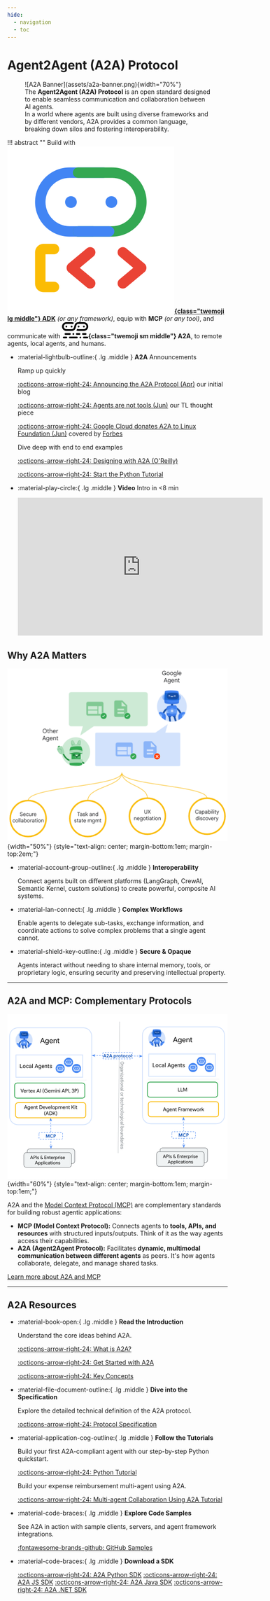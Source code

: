 ```yaml
---
hide:
  - navigation
  - toc
---
```


# Agent2Agent (A2A) Protocol

<figure class="hero" markdown>
  ![A2A Banner](assets/a2a-banner.png){width="70%"}
  <figcaption>
    The <strong>Agent2Agent (A2A) Protocol</strong> is an open standard
    designed to enable seamless communication and collaboration between AI agents.<br>
    In a world where agents are built using diverse frameworks and by different vendors,
    A2A provides a common language, breaking down silos and fostering interoperability.
   </figcaption>
</figure>

!!! abstract ""
    Build with
    **[![ADK Logo](./assets/adk.svg){class="twemoji lg middle"} ADK](https://google.github.io/adk-docs/)** _(or any framework)_,
    equip with **MCP** _(or any tool)_,
    and communicate with
    **![A2A Logo](./assets/a2a-logo-black.svg){class="twemoji sm middle"} A2A**,
    to remote agents, local agents, and humans.

<div class="grid cards" markdown>

- :material-lightbulb-outline:{ .lg .middle } **A2A** Announcements

    Ramp up quickly

    [:octicons-arrow-right-24: Announcing the A2A Protocol (Apr)](https://developers.googleblog.com/en/a2a-a-new-era-of-agent-interoperability/)
    our initial blog

    [:octicons-arrow-right-24: Agents are not tools (Jun)](https://www.googlecloudcommunity.com/gc/Community-Blogs/Agents-are-not-tools/ba-p/922716)
    our TL thought piece

    [:octicons-arrow-right-24: Google Cloud donates A2A to Linux Foundation (Jun)](https://developers.googleblog.com/en/google-cloud-donates-a2a-to-linux-foundation/)
    covered by [Forbes](https://www.forbes.com/sites/janakirammsv/2025/06/25/key-tech-firms-unite-as-google-donates-a2a-to-linux-foundation/)

    Dive deep with end to end examples

    [:octicons-arrow-right-24: Designing with A2A (O'Reilly)](https://www.oreilly.com/radar/designing-collaborative-multi-agent-systems-with-the-a2a-protocol/)

    [:octicons-arrow-right-24: Start the Python Tutorial](tutorials/python/1-introduction.md)

- :material-play-circle:{ .lg .middle } **Video** Intro in <8 min

    <iframe width="560" height="315" src="https://www.youtube.com/embed/Fbr_Solax1w?si=QxPMEEiO5kLr5_0F" title="YouTube video player" frameborder="0" allow="accelerometer; autoplay; clipboard-write; encrypted-media; gyroscope; picture-in-picture; web-share" referrerpolicy="strict-origin-when-cross-origin" allowfullscreen></iframe>

</div>

## Why A2A Matters

![A2A Main Graphic](assets/a2a-main.png){width="50%"}
{style="text-align: center; margin-bottom:1em; margin-top:2em;"}

<div class="grid cards" markdown>

- :material-account-group-outline:{ .lg .middle } **Interoperability**

    Connect agents built on different platforms (LangGraph, CrewAI, Semantic Kernel, custom solutions) to create powerful, composite AI systems.

- :material-lan-connect:{ .lg .middle } **Complex Workflows**

    Enable agents to delegate sub-tasks, exchange information, and coordinate actions to solve complex problems that a single agent cannot.

- :material-shield-key-outline:{ .lg .middle } **Secure & Opaque**

    Agents interact without needing to share internal memory, tools, or proprietary logic, ensuring security and preserving intellectual property.

</div>

---

## A2A and MCP: Complementary Protocols

![A2A MCP Graphic](assets/a2a-mcp-readme.png){width="60%"}
{style="text-align: center; margin-bottom:1em; margin-top:1em;"}

A2A and the [Model Context Protocol (MCP)](https://modelcontextprotocol.io/) are complementary standards for building robust agentic applications:

- **MCP (Model Context Protocol):** Connects agents to **tools, APIs, and resources** with structured inputs/outputs. Think of it as the way agents access their capabilities.
- **A2A (Agent2Agent Protocol):** Facilitates **dynamic, multimodal communication between different agents** as peers. It's how agents collaborate, delegate, and manage shared tasks.

[Learn more about A2A and MCP](./topics/a2a-and-mcp.md)

---

## A2A Resources

<div class="grid cards" markdown>

- :material-book-open:{ .lg .middle } **Read the Introduction**

    Understand the core ideas behind A2A.

    [:octicons-arrow-right-24: What is A2A?](./topics/what-is-a2a.md)
  
    [:octicons-arrow-right-24: Get Started with A2A](./topics/getting-started.md)

    [:octicons-arrow-right-24: Key Concepts](./topics/key-concepts.md)

- :material-file-document-outline:{ .lg .middle } **Dive into the Specification**

    Explore the detailed technical definition of the A2A protocol.

    [:octicons-arrow-right-24: Protocol Specification](./specification.md)

- :material-application-cog-outline:{ .lg .middle } **Follow the Tutorials**

    Build your first A2A-compliant agent with our step-by-step Python quickstart.

    [:octicons-arrow-right-24: Python Tutorial](./tutorials/python/1-introduction.md)

    Build your expense reimbursement multi-agent using A2A.

    [:octicons-arrow-right-24: Multi-agent Collaboration Using A2A Tutorial](./topics/tutorials.md)

- :material-code-braces:{ .lg .middle } **Explore Code Samples**

    See A2A in action with sample clients, servers, and agent framework integrations.

    [:fontawesome-brands-github: GitHub Samples](https://github.com/a2aproject/a2a-samples)

- :material-code-braces:{ .lg .middle } **Download a SDK**

    [:octicons-arrow-right-24: A2A Python SDK](https://github.com/a2aproject/a2a-python)
    [:octicons-arrow-right-24: A2A JS SDK](https://github.com/a2aproject/a2a-js)
    [:octicons-arrow-right-24: A2A Java SDK](https://github.com/a2aproject/a2a-java)
    [:octicons-arrow-right-24: A2A .NET SDK](https://github.com/a2aproject/a2a-dotnet)

</div>
